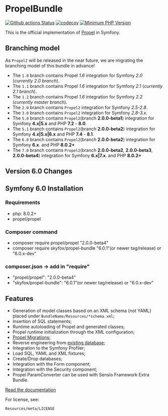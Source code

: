 PropelBundle
============

[![Github actions Status](https://github.com/SkyFoxvn/PropelBundle/actions/workflows/CI%206.0.yml/badge.svg?branch=6.0)](https://github.com/SkyFoxvn/PropelBundle/actions/workflows/CI%206.0.yml)
[![codecov](https://codecov.io/gh/SkyFoxvn/PropelBundle/branch/6.0/graph/badge.svg?token=GsBNYniEtk)](https://codecov.io/gh/SkyFoxvn/PropelBundle)
[![Minimum PHP Version](http://img.shields.io/badge/php-%3E%3D%208.0.2-8892BF.svg)](https://php.net/)


This is the official implementation of [Propel](http://www.propelorm.org/) in Symfony.

## Branching model

As `Propel2` will be released in the near future, we are migrating the branching model of this bundle in advance!

* The `1.0` branch contains Propel *1.6* integration for Symfony *2.0* (*currently 2.0 branch*).
* The `1.1` branch contains Propel *1.6* integration for Symfony *2.1* (*currently 2.1 branch*).
* The `1.2` branch contains Propel *1.6* integration for Symfony *2.2* (*currently master branch*).
* The `2.0` branch contains `Propel2` integration for Symfony *2.5-2.8*.
* The `3.0` branch contains `Propel2` integration for Symfony *2.8-3.x*.
* The `5.0` branch contains `Propel2`(branch **2.0.0-beta1**) integration for Symfony **4.x|5.x** and PHP **7.2** - **8.0**.
* The `5.1` branch contains `Propel2`(branch **2.0.0-beta2**) integration for Symfony **4.x|5.x|6.x** and PHP **7.4** - **8.1**.
* The `6.0` branch contains `Propel2`(branch **2.0.0-beta2**) integration for Symfony **6.x**. and PHP **8.0.2+**
* The `7.0` branch contains `Propel2`(branch **2.0.0-beta2**, **2.0.0-beta3**, **2.0.0-beta4**) integration for Symfony **6.x|7.x**. and PHP **8.0.2+**

## Version 6.0 Changes

## Symfony 6.0 Installation
### Requirements
- php: 8.0.2+
- propel/propel

### Composer command
- composer require propel/propel "2.0.0-beta4"
- composer require skyfox/propel-bundle "6.0.1"(or newer tag/release) or "6.0.x-dev"

### composer.json -> add in "require"
- "propel/propel": "2.0.0-beta4"
- "skyfox/propel-bundle": "6.0.1"(or newer tag/release) or "6.0.x-dev"

## Features

* Generation of model classes based on an XML schema (not YAML) placed under `BundleName/Resources/*schema.xml`;
* Insertion of SQL statements;
* Runtime autoloading of Propel and generated classes;
* Propel runtime initialization through the XML configuration;
* [Propel Migrations](http://propelorm.org/documentation/09-migrations.html);
* Reverse engineering from [existing database](http://propelorm.org/documentation/cookbook/working-with-existing-databases.html);
* Integration to the Symfony Profiler;
* Load SQL, YAML and XML fixtures;
* Create/Drop databases;
* Integration with the Form component;
* Integration with the Security component;
* Propel ParamConverter can be used with Sensio Framework Extra Bundle.

[Read the documentation](http://propelorm.org/documentation/)

For license, see:

    Resources/meta/LICENSE
